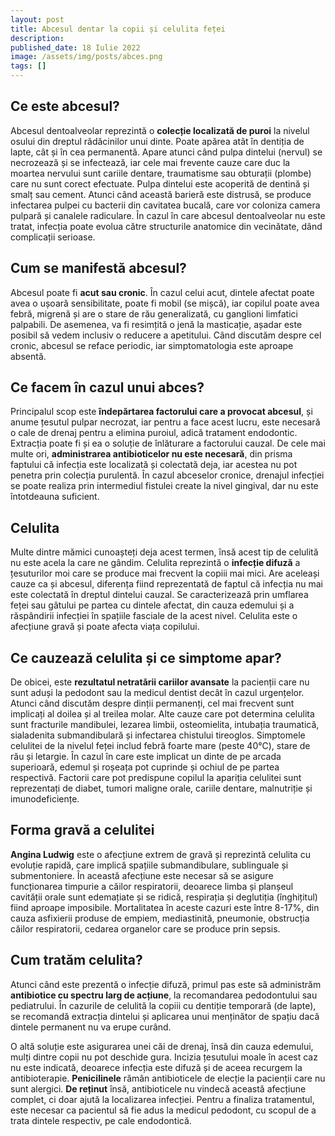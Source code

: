 ```yaml
---
layout: post
title: Abcesul dentar la copii și celulita feței
description:
published_date: 18 Iulie 2022
image: /assets/img/posts/abces.png
tags: []
---
```


## Ce este abcesul?

Abcesul dentoalveolar reprezintă o **colecție localizată de puroi** la nivelul osului din dreptul rădăcinilor unui dinte. Poate apărea atât în dentiția de lapte, cât și în cea permanentă. Apare atunci când pulpa dintelui (nervul) se necrozează și se infectează, iar cele mai frevente cauze care duc la moartea nervului sunt cariile dentare, traumatisme sau obturații (plombe) care nu sunt corect efectuate. Pulpa dintelui este acoperită de dentină și smalț sau cement. Atunci când această barieră este distrusă, se produce infectarea pulpei cu bacterii din cavitatea bucală, care vor coloniza camera pulpară și canalele radiculare. În cazul în care abcesul dentoalveolar nu este tratat, infecția poate evolua către structurile anatomice din vecinătate, dând complicații serioase. 

## Cum se manifestă abcesul?

Abcesul poate fi **acut sau cronic**. În cazul celui acut, dintele afectat poate avea o ușoară sensibilitate, poate fi mobil (se mișcă), iar copilul poate avea febră, migrenă și are o stare de rău generalizată, cu ganglioni limfatici palpabili. De asemenea, va fi resimțită o jenă la masticație, așadar este posibil să vedem inclusiv o reducere a apetitului. Când discutăm despre cel cronic, abcesul se reface periodic, iar simptomatologia este aproape absentă.

## Ce facem în cazul unui abces?

Principalul scop este **îndepărtarea factorului care a provocat abcesul**, și anume țesutul pulpar necrozat, iar pentru a face acest lucru, este necesară o cale de drenaj pentru a elimina puroiul, adică tratament endodontic. Extracția poate fi și ea o soluție de înlăturare a factorului cauzal. De cele mai multe ori, **administrarea antibioticelor nu este necesară**, din prisma faptului că infecția este localizată și colectată deja, iar acestea nu pot penetra prin colecția purulentă. În cazul abceselor cronice, drenajul infecției se poate realiza prin intermediul fistulei create la nivel gingival, dar nu este întotdeauna suficient. 

## Celulita

Multe dintre mămici cunoașteți deja acest termen, însă acest tip de celulită nu este acela la care ne gândim. Celulita reprezintă o **infecție difuză** a țesuturilor moi care se produce mai frecvent la copiii mai mici. Are aceleași cauze ca și abcesul, diferența fiind reprezentată de faptul că infecția nu mai este colectată în dreptul dintelui cauzal. Se caracterizează prin umflarea feței sau gâtului pe partea cu dintele afectat, din cauza edemului și a răspândirii infecției în spațiile fasciale de la acest nivel. Celulita este o afecțiune gravă și poate afecta viața copilului. 

## Ce cauzează celulita și ce simptome apar?

De obicei, este **rezultatul netratării cariilor avansate** la pacienții care nu sunt aduși la pedodont sau la medicul dentist decât în cazul urgențelor. Atunci când discutăm despre dinții permanenți, cel mai frecvent sunt implicați al doilea și al treilea molar. Alte cauze care pot determina celulita sunt fracturile mandibulei, lezarea limbii, osteomielita, intubația traumatică, sialadenita submandibulară și infectarea chistului tireoglos. Simptomele celulitei de la nivelul feței includ febră foarte mare (peste 40℃), stare de rău și letargie. În cazul în care este implicat un dinte de pe arcada superioară, edemul și roșeața pot cuprinde și ochiul de pe partea respectivă. Factorii care pot predispune copilul la apariția celulitei sunt reprezentați de diabet, tumori maligne orale, cariile dentare, malnutriție și imunodeficiențe. 

## Forma gravă a celulitei

**Angina Ludwig** este o afecțiune extrem de gravă și reprezintă celulita cu evoluție rapidă, care implică spațiile submandibulare, sublinguale și submentoniere. În această afecțiune este necesar să se asigure funcționarea timpurie a căilor respiratorii, deoarece limba și planșeul cavității orale sunt edemațiate și se ridică, respirația și deglutiția (înghițitul) fiind aproape imposibile. Mortalitatea în aceste cazuri este între 8-17%, din cauza asfixierii produse de empiem, mediastinită, pneumonie, obstrucția căilor respiratorii, cedarea organelor care se produce prin sepsis. 

## Cum tratăm celulita?

Atunci când este prezentă o infecție difuză, primul pas este să administrăm **antibiotice cu spectru larg de acțiune**, la recomandarea pedodontului sau pediatrului. În cazurile de celulită la copiii cu dentiție temporară (de lapte), se recomandă extracția dintelui și aplicarea unui menținător de spațiu dacă dintele permanent nu va erupe curând. 

O altă soluție este asigurarea unei căi de drenaj, însă din cauza edemului, mulți dintre copii nu pot deschide gura. Incizia țesutului moale în acest caz nu este indicată, deoarece infecția este difuză și de aceea recurgem la antibioterapie. **Penicilinele** rămân antibioticele de elecție la pacienții care nu sunt alergici. **De reținut** însă, antibioticele nu vindecă această afecțiune complet, ci doar ajută la localizarea infecției. Pentru a finaliza tratamentul, este necesar ca pacientul să fie adus la medicul pedodont, cu scopul de a trata dintele respectiv, pe cale endodontică.


